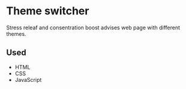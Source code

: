 # Theme switcher
Stress releaf and consentration boost advises web page with different themes.

## Used
* HTML
* CSS
* JavaScript

